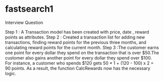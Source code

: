 # fastsearch1
Interview Question

Step 1 : A Transaction model has been created with price, date , reward points as attributes.
Step 2 : Created a transaction list for adding new transactions, finding reward points for the previous three months, and calculating reward points for the current month.
Step 3 :The customer earns one point for every dollar they spend on the transaction that is over $50.The customer also gains another point for every dollar they spend over $100.
For instance, a customer who spends $120 gets 50 * 1 + (120 - 100) x 2 = 90 points.
As a result, the function CalcRewards now has the necessary logic.